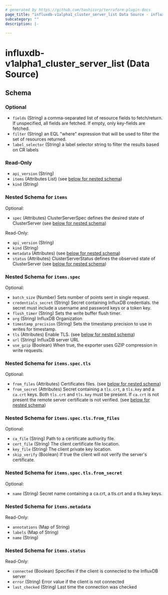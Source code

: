 ```yaml
---
# generated by https://github.com/hashicorp/terraform-plugin-docs
page_title: "influxdb-v1alpha1_cluster_server_list Data Source - influxdb-v1alpha1"
subcategory: ""
description: |-
  
---
```


# influxdb-v1alpha1_cluster_server_list (Data Source)





<!-- schema generated by tfplugindocs -->
## Schema

### Optional

- `fields` (String) a comma-separated list of resource fields to fetch/return.  If unspecified, all fields are fetched.  If empty, only key-fields are fetched.
- `filter` (String) an EQL "where" expression that will be used to filter the set of resources returned.
- `label_selector` (String) a label selector string to filter the results based on CR labels

### Read-Only

- `api_version` (String)
- `items` (Attributes List) (see [below for nested schema](#nestedatt--items))
- `kind` (String)

<a id="nestedatt--items"></a>
### Nested Schema for `items`

Optional:

- `spec` (Attributes) ClusterServerSpec defines the desired state of ClusterServer (see [below for nested schema](#nestedatt--items--spec))

Read-Only:

- `api_version` (String)
- `kind` (String)
- `metadata` (Attributes) (see [below for nested schema](#nestedatt--items--metadata))
- `status` (Attributes) ClusterServerStatus defines the observed state of ClusterServer (see [below for nested schema](#nestedatt--items--status))

<a id="nestedatt--items--spec"></a>
### Nested Schema for `items.spec`

Optional:

- `batch_size` (Number) Sets number of points sent in single request.
- `credentials_secret` (String) Secret containing InfluxDB credentials.
the secret must include a username and password keys or a token key.
- `flush_timer` (String) Sets the write buffer flush timer.
- `org` (String) InfluxDB Organization
- `timestamp_precision` (String) Sets the timestamp precision to use in writes for timestamp.
- `tls` (Attributes) Enable TLS. (see [below for nested schema](#nestedatt--items--spec--tls))
- `url` (String) InfluxDB server URL
- `use_gzip` (Boolean) When true, the exporter uses GZIP compression in write requests.

<a id="nestedatt--items--spec--tls"></a>
### Nested Schema for `items.spec.tls`

Optional:

- `from_files` (Attributes) Certificates files. (see [below for nested schema](#nestedatt--items--spec--tls--from_files))
- `from_secret` (Attributes) Secret containing a `tls.crt`, a `tls.key` and a `ca.crt` keys.
Both `tls.crt` and `tls.key` must be present. If `ca.crt` is not present
the remote server certificate is not verified. (see [below for nested schema](#nestedatt--items--spec--tls--from_secret))

<a id="nestedatt--items--spec--tls--from_files"></a>
### Nested Schema for `items.spec.tls.from_files`

Optional:

- `ca_file` (String) Path to a certificate authority file.
- `cert_file` (String) The client certificate file location.
- `key_file` (String) The client private key location.
- `skip_verify` (Boolean) If true the client will not verify the server's certificate.


<a id="nestedatt--items--spec--tls--from_secret"></a>
### Nested Schema for `items.spec.tls.from_secret`

Optional:

- `name` (String) Secret name containing a ca.crt, a tls.crt and a tls.key keys.




<a id="nestedatt--items--metadata"></a>
### Nested Schema for `items.metadata`

Read-Only:

- `annotations` (Map of String)
- `labels` (Map of String)
- `name` (String)


<a id="nestedatt--items--status"></a>
### Nested Schema for `items.status`

Read-Only:

- `connected` (Boolean) Specifies if the client is connected to the InfluxDB server
- `error` (String) Error value if the client is not connected
- `last_checked` (String) Last time the connection was checked

